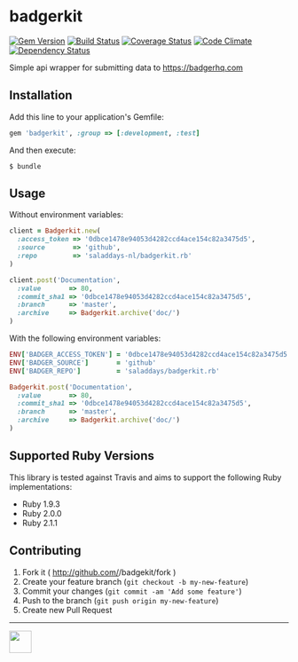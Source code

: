 # badgerkit

[![Gem Version](http://img.shields.io/gem/v/badgerkit.svg)][gem]
[![Build Status](http://img.shields.io/travis/saladdays-nl/badgerkit.rb.svg)][travis]
[![Coverage Status](http://img.shields.io/coveralls/saladdays-nl/badgerkit.rb.svg)][coveralls]
[![Code Climate](http://img.shields.io/codeclimate/github/saladdays-nl/badgerkit.rb.svg)][codeclimate]
[![Dependency Status](http://img.shields.io/gemnasium/saladdays-nl/badgerkit.rb.svg)][gemnasium]

[gem]: https://rubygems.org/gems/badgerkit
[travis]: http://travis-ci.org/saladdays-nl/badgerkit.rb
[coveralls]: https://coveralls.io/r/saladdays-nl/badgerkit.rb
[codeclimate]: https://codeclimate.com/github/saladdays-nl/badgerkit.rb
[gemnasium]: https://gemnasium.com/saladdays-nl/badgerkit.rb

Simple api wrapper for submitting data to https://badgerhq.com

## Installation

Add this line to your application's Gemfile:
```ruby
gem 'badgerkit', :group => [:development, :test]
```

And then execute:
```
$ bundle
````

## Usage

Without environment variables:

```ruby
client = Badgerkit.new(
  :access_token => '0dbce1478e94053d4282ccd4ace154c82a3475d5',
  :source       => 'github',
  :repo         => 'saladdays-nl/badgerkit.rb'
)

client.post('Documentation',
  :value       => 80,
  :commit_sha1 => '0dbce1478e94053d4282ccd4ace154c82a3475d5',
  :branch      => 'master',
  :archive     => Badgerkit.archive('doc/')
)
```

With the following environment variables:

```ruby
ENV['BADGER_ACCESS_TOKEN'] = '0dbce1478e94053d4282ccd4ace154c82a3475d5'
ENV['BADGER_SOURCE']       = 'github'
ENV['BADGER_REPO']         = 'saladdays/badgerkit.rb'

Badgerkit.post('Documentation',
  :value       => 80,
  :commit_sha1 => '0dbce1478e94053d4282ccd4ace154c82a3475d5',
  :branch      => 'master',
  :archive     => Badgerkit.archive('doc/')
)
```

## Supported Ruby Versions

This library is tested against Travis and aims to support the following Ruby
implementations:

* Ruby 1.9.3
* Ruby 2.0.0
* Ruby 2.1.1

## Contributing

1. Fork it ( http://github.com/<my-github-username>/badgekit/fork )
2. Create your feature branch (`git checkout -b my-new-feature`)
3. Commit your changes (`git commit -am 'Add some feature'`)
4. Push to the branch (`git push origin my-new-feature`)
5. Create new Pull Request

---

<a href="https://badgerhq.com"><img src="https://d87fcfg6nirfp.cloudfront.net/logo-medium.png" height="40"></a>
